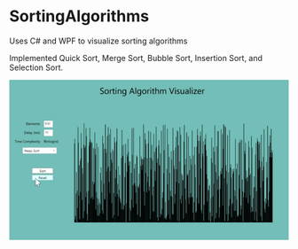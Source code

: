 # SortingAlgorithms
Uses C# and WPF to visualize sorting algorithms

Implemented Quick Sort, Merge Sort, Bubble Sort, Insertion Sort, and Selection Sort.

![](sort.gif)
